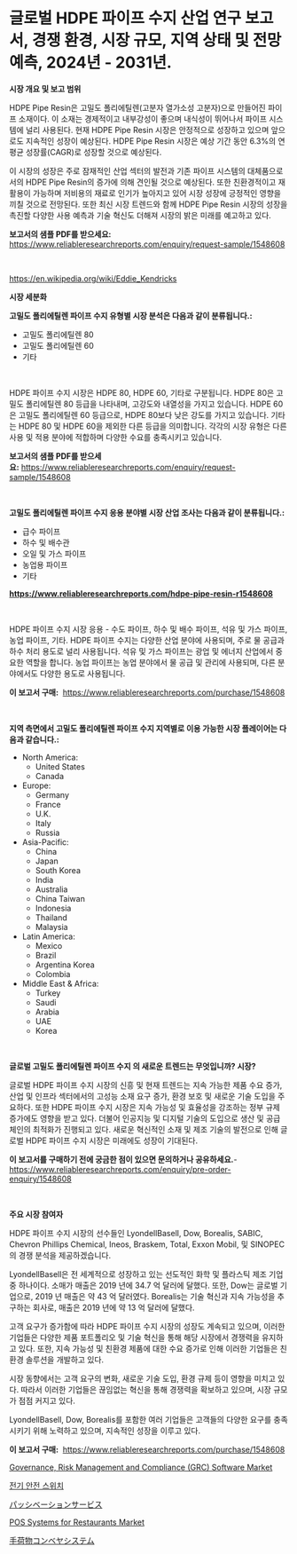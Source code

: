<p><h1>글로벌 HDPE 파이프 수지 산업 연구 보고서, 경쟁 환경, 시장 규모, 지역 상태 및 전망 예측, 2024년 - 2031년.</h1></p><p><strong>시장 개요 및 보고 범위</strong></p>
<p><p>HDPE Pipe Resin은 고밀도 폴리에틸렌(고분자 열가소성 고분자)으로 만들어진 파이프 소재이다. 이 소재는 경제적이고 내부강성이 좋으며 내식성이 뛰어나서 파이프 시스템에 널리 사용된다. 현재 HDPE Pipe Resin 시장은 안정적으로 성장하고 있으며 앞으로도 지속적인 성장이 예상된다. HDPE Pipe Resin 시장은 예상 기간 동안 6.3%의 연평균 성장률(CAGR)로 성장할 것으로 예상된다. </p><p>이 시장의 성장은 주로 잠재적인 산업 섹터의 발전과 기존 파이프 시스템의 대체품으로서의 HDPE Pipe Resin의 증가에 의해 견인될 것으로 예상된다. 또한 친환경적이고 재활용이 가능하며 저비용의 재료로 인기가 높아지고 있어 시장 성장에 긍정적인 영향을 끼칠 것으로 전망된다. 또한 최신 시장 트렌드와 함께 HDPE Pipe Resin 시장의 성장을 촉진할 다양한 사용 예측과 기술 혁신도 더해져 시장의 밝은 미래를 예고하고 있다.</p></p>
<p><strong>보고서의 샘플 PDF를 받으세요:</strong> <a href="https://www.reliableresearchreports.com/enquiry/request-sample/1548608">https://www.reliableresearchreports.com/enquiry/request-sample/1548608</a></p>
<p>&nbsp;</p>
<p><a href="https://en.wikipedia.org/wiki/Eddie_Kendricks">https://en.wikipedia.org/wiki/Eddie_Kendricks</a></p>
<p><strong>시장 세분화</strong></p>
<p><strong>고밀도 폴리에틸렌 파이프 수지 유형별 시장 분석은 다음과 같이 분류됩니다.:</strong></p>
<p><ul><li>고밀도 폴리에틸렌 80</li><li>고밀도 폴리에틸렌 60</li><li>기타</li></ul></p>
<p>&nbsp;</p>
<p><p>HDPE 파이프 수지 시장은 HDPE 80, HDPE 60, 기타로 구분됩니다. HDPE 80은 고밀도 폴리에틸렌 80 등급을 나타내며, 고강도와 내열성을 가지고 있습니다. HDPE 60은 고밀도 폴리에틸렌 60 등급으로, HDPE 80보다 낮은 강도를 가지고 있습니다. 기타는 HDPE 80 및 HDPE 60을 제외한 다른 등급을 의미합니다. 각각의 시장 유형은 다른 사용 및 적용 분야에 적합하며 다양한 수요를 충족시키고 있습니다.</p></p>
<p><strong>보고서의 샘플 PDF를 받으세요:</strong>&nbsp;<a href="https://www.reliableresearchreports.com/enquiry/request-sample/1548608">https://www.reliableresearchreports.com/enquiry/request-sample/1548608</a></p>
<p>&nbsp;</p>
<p><strong> 고밀도 폴리에틸렌 파이프 수지 응용 분야별 시장 산업 조사는 다음과 같이 분류됩니다.:</strong></p>
<p><ul><li>급수 파이프</li><li>하수 및 배수관</li><li>오일 및 가스 파이프</li><li>농업용 파이프</li><li>기타</li></ul></p>
<p><strong><a href="https://www.reliableresearchreports.com/hdpe-pipe-resin-r1548608">https://www.reliableresearchreports.com/hdpe-pipe-resin-r1548608</a></strong></p>
<p>&nbsp;</p>
<p><p>HDPE 파이프 수지 시장 응용 - 수도 파이프, 하수 및 배수 파이프, 석유 및 가스 파이프, 농업 파이프, 기타. HDPE 파이프 수지는 다양한 산업 분야에 사용되며, 주로 물 공급과 하수 처리 용도로 널리 사용됩니다. 석유 및 가스 파이프는 광업 및 에너지 산업에서 중요한 역할을 합니다. 농업 파이프는 농업 분야에서 물 공급 및 관리에 사용되며, 다른 분야에서도 다양한 용도로 사용됩니다.</p></p>
<p><strong>이 보고서 구매:</strong>&nbsp; <a href="https://www.reliableresearchreports.com/purchase/1548608">https://www.reliableresearchreports.com/purchase/1548608</a></p>
<p>&nbsp;</p>
<p><strong>지역 측면에서 고밀도 폴리에틸렌 파이프 수지 지역별로 이용 가능한 시장 플레이어는 다음과 같습니다.:</strong></p>
<p><ul>
    <li>
        North America:
        <ul>
            <li>United States</li>
            <li>Canada</li>
        </ul>
    </li>
    <li>
        Europe:
        <ul>
            <li>Germany</li>
            <li>France</li>
            <li>U.K.</li>
            <li>Italy</li>
            <li>Russia</li>
        </ul>
    </li>
    <li>
        Asia-Pacific:
        <ul>
            <li>China</li>
            <li>Japan</li>
            <li>South Korea</li>
            <li>India</li>
            <li>Australia</li>
            <li>China Taiwan</li>
            <li>Indonesia</li>
            <li>Thailand</li>
            <li>Malaysia</li>
        </ul>
    </li>
    <li>
        Latin America:
        <ul>
            <li>Mexico</li>
            <li>Brazil</li>
            <li>Argentina Korea</li>
            <li>Colombia</li>
        </ul>
    </li>
    <li>
        Middle East & Africa:
        <ul>
            <li>Turkey</li>
            <li>Saudi</li>
            <li>Arabia</li>
            <li>UAE</li>
            <li>Korea</li>
        </ul>
    </li>
    </ul></p>
<p>&nbsp;</p>
<p><strong>글로벌 고밀도 폴리에틸렌 파이프 수지 의 새로운 트렌드는 무엇입니까? 시장?</strong></p>
<p><p>글로벌 HDPE 파이프 수지 시장의 신흥 및 현재 트렌드는 지속 가능한 제품 수요 증가, 산업 및 인프라 섹터에서의 고성능 소재 요구 증가, 환경 보호 및 새로운 기술 도입을 주요하다. 또한 HDPE 파이프 수지 시장은 지속 가능성 및 효율성을 강조하는 정부 규제 증가에도 영향을 받고 있다. 더불어 인공지능 및 디지털 기술의 도입으로 생산 및 공급 체인의 최적화가 진행되고 있다. 새로운 혁신적인 소재 및 제조 기술의 발전으로 인해 글로벌 HDPE 파이프 수지 시장은 미래에도 성장이 기대된다.</p></p>
<p><strong>이 보고서를 구매하기 전에 궁금한 점이 있으면 문의하거나 공유하세요.</strong>- <a href="https://www.reliableresearchreports.com/enquiry/pre-order-enquiry/1548608">https://www.reliableresearchreports.com/enquiry/pre-order-enquiry/1548608</a></p>
<p>&nbsp;</p>
<p><strong>주요 시장 참여자</strong></p>
<p><p>HDPE 파이프 수지 시장의 선수들인 LyondellBasell, Dow, Borealis, SABIC, Chevron Phillips Chemical, Ineos, Braskem, Total, Exxon Mobil, 및 SINOPEC의 경쟁 분석을 제공하겠습니다. </p><p>LyondellBasell은 전 세계적으로 성장하고 있는 선도적인 화학 및 플라스틱 제조 기업 중 하나이다. 소매가 매출은 2019 년에 34.7 억 달러에 달했다. 또한, Dow는 글로벌 기업으로, 2019 년 매출은 약 43 억 달러였다. Borealis는 기술 혁신과 지속 가능성을 추구하는 회사로, 매출은 2019 년에 약 13 억 달러에 달했다.</p><p>고객 요구가 증가함에 따라 HDPE 파이프 수지 시장의 성장도 계속되고 있으며, 이러한 기업들은 다양한 제품 포트폴리오 및 기술 혁신을 통해 해당 시장에서 경쟁력을 유지하고 있다. 또한, 지속 가능성 및 친환경 제품에 대한 수요 증가로 인해 이러한 기업들은 친환경 솔루션을 개발하고 있다. </p><p>시장 동향에서는 고객 요구의 변화, 새로운 기술 도입, 환경 규제 등이 영향을 미치고 있다. 따라서 이러한 기업들은 끊임없는 혁신을 통해 경쟁력을 확보하고 있으며, 시장 규모가 점점 커지고 있다. </p><p>LyondellBasell, Dow, Borealis를 포함한 여러 기업들은 고객들의 다양한 요구를 충족시키기 위해 노력하고 있으며, 지속적인 성장을 이루고 있다.</p></p>
<p><strong>이 보고서 구매:</strong>&nbsp;&nbsp;<a href="https://www.reliableresearchreports.com/purchase/1548608">https://www.reliableresearchreports.com/purchase/1548608</a></p>
<p><p><a href="https://medium.com/@luke.wilson7856/governance-risk-management-and-compliance-grc-software-market-industry-trends-and-forecast-for-6a5bb9701f65">Governance, Risk Management and Compliance (GRC) Software Market</a></p><p><a href="https://github.com/LuckeyCorbin/Market-Research-Report-List-2/blob/main/560218947968.md">전기 안전 스위치</a></p><p><a href="https://github.com/TerrellConn/Market-Research-Report-List-2/blob/main/204153137346.md">パッシベーションサービス</a></p><p><a href="https://medium.com/@bethelokon998/global-pos-systems-for-restaurants-market-size-is-expected-to-experience-a-cagr-of-8-6-3801cf1ce00e">POS Systems for Restaurants Market</a></p><p><a href="https://medium.com/@gregoriookeefe2023/2024%E5%B9%B4%E3%81%8B%E3%82%892031%E5%B9%B4%E3%81%BE%E3%81%A7%E3%81%AE%E6%9C%9F%E9%96%93%E3%81%AB%E3%81%8A%E3%81%91%E3%82%8B%E6%89%8B%E8%8D%B7%E7%89%A9%E3%82%B3%E3%83%B3%E3%83%99%E3%82%A2%E3%82%B7%E3%82%B9%E3%83%86%E3%83%A0%E5%B8%82%E5%A0%B4%E3%81%AE%E6%96%B0%E8%88%88%E3%83%88%E3%83%AC%E3%83%B3%E3%83%89%E3%81%A8%E5%B0%86%E6%9D%A5%E3%81%AE%E5%B1%95%E6%9C%9B-a820a5bcedc9">手荷物コンベヤシステム</a></p></p>